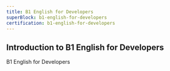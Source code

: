 ```yaml
---
title: B1 English for Developers
superBlock: b1-english-for-developers
certification: b1-english-for-developers
---
```


## Introduction to B1 English for Developers

B1 English for Developers
